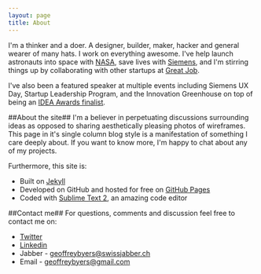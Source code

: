 ```yaml
---
layout: page
title: About
---
```


I'm a thinker and a doer.  A designer, builder, maker, hacker and general wearer of many hats.  I work on everything awesome.  I've help launch astronauts into space with [NASA](http://geoffreybyers.github.io/projects), save lives with [Siemens](http://geoffreybyers.github.io/projects), and I'm stirring things up by collaborating with other startups at [Great Job](http://geoffreybyers.github.io/projects).  

I've also been a featured speaker at multiple events including Siemens UX Day, Startup Leadership Program, and the Innovation Greenhouse on top of being an [IDEA Awards finalist](http://www.idsa.org/category/tags/idea-2011-finalist-student).

##About the site##
I'm a believer in perpetuating discussions surrounding ideas as opposed to sharing aesthetically pleasing photos of wireframes.  This page in it's single column blog style is a manifestation of something I care deeply about.  If you want to know more, I'm happy to chat about any of my projects.

Furthermore, this site is:

* Built on [Jekyll](http://jekyllrb.com)
* Developed on GitHub and hosted for free on [GitHub Pages](https://pages.github.com)
* Coded with [Sublime Text 2](http://sublimetext.com), an amazing code editor

##Contact me##
For questions, comments and discussion feel free to contact me on:
* [Twitter](https://twitter.com/geoffreybyers)
* [Linkedin](http://www.linkedin.com/in/geoffreybyers/)
* Jabber - geoffreybyers@swissjabber.ch
* Email - geoffreybyers@gmail.com